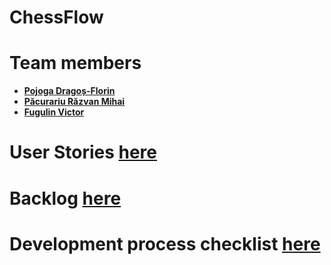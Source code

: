 # ChessFlow

# Team members
* [**Pojoga Dragoș-Florin**](https://github.com/Dragos-Florin-Pojoga)
* [**Păcurariu Răzvan Mihai**](https://github.com/razvanpacku)
* [**Fugulin Victor**](https://github.com/JubyJubson)

# User Stories [here](https://github.com/Dragos-Florin-Pojoga/ChessFlow/issues?q=label%3A%22User%20Story%22%20)

# Backlog [here](https://github.com/users/Dragos-Florin-Pojoga/projects/1)

# Development process checklist [here](/docs/README.md)